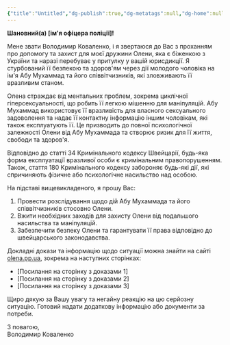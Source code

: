 ```yaml
---
{"title":"Untitled","dg-publish":true,"dg-metatags":null,"dg-home":null,"permalink":"/list-do-policziyi/list-do-policziyi/","dgPassFrontmatter":true,"noteIcon":""}
---
```


**Шановний(а) [ім'я офіцера поліції]!**

Мене звати Володимир Коваленко, і я звертаюся до Вас з проханням про допомогу та захист для моєї дружини Олени, яка є біженкою з України та наразі перебуває у притулку у вашій юрисдикції. Я стурбований її безпекою та здоров'ям через дії молодого чоловіка на ім'я Абу Мухаммад та його співвітчизників, які зловживають її вразливим станом.

Олена страждає від ментальних проблем, зокрема циклічної гіперсексуальності, що робить її легкою мішенню для маніпуляцій. Абу Мухаммад використовує її вразливість для власного сексуального задоволення та надає її контактну інформацію іншим чоловікам, які також експлуатують її. Це призводить до повної психологічної залежності Олени від Абу Мухаммада та створює ризик для її життя, свободи та здоров'я.

Відповідно до статті 34 Кримінального кодексу Швейцарії, будь-яка форма експлуатації вразливої особи є кримінальним правопорушенням. Також, стаття 180 Кримінального кодексу забороняє будь-які дії, які спричиняють фізичне або психологічне насильство над особою.

На підставі вищевикладеного, я прошу Вас:
1. Провести розслідування щодо дій Абу Мухаммада та його співвітчизників стосовно Олени.
2. Вжити необхідних заходів для захисту Олени від подальшого насильства та маніпуляцій.
3. Забезпечити безпеку Олени та гарантувати її права відповідно до швейцарського законодавства.

Докладні докази та інформацію щодо ситуації можна знайти на сайті [olena.pp.ua](https://olena.pp.ua), зокрема на наступних сторінках:
- [Посилання на сторінку з доказами 1]
- [Посилання на сторінку з доказами 2]
- [Посилання на сторінку з доказами 3]

Щиро дякую за Вашу увагу та негайну реакцію на цю серйозну ситуацію. Готовий надати додаткову інформацію або документи за потреби.

З повагою,  
Володимир Коваленко